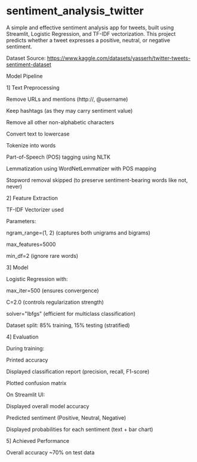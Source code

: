 # sentiment_analysis_twitter
A simple and effective sentiment analysis app for tweets, built using Streamlit, Logistic Regression, and TF-IDF vectorization. This project predicts whether a tweet expresses a positive, neutral, or negative sentiment.

Dataset Source: https://www.kaggle.com/datasets/yasserh/twitter-tweets-sentiment-dataset

Model Pipeline

1] Text Preprocessing

Remove URLs and mentions (http://, @username)

Keep hashtags (as they may carry sentiment value)

Remove all other non-alphabetic characters

Convert text to lowercase

Tokenize into words

Part-of-Speech (POS) tagging using NLTK

Lemmatization using WordNetLemmatizer with POS mapping

Stopword removal skipped (to preserve sentiment-bearing words like not, never)

2] Feature Extraction

TF-IDF Vectorizer used

Parameters:

ngram_range=(1, 2) (captures both unigrams and bigrams)

max_features=5000

min_df=2 (ignore rare words)

3] Model

Logistic Regression with:

max_iter=500 (ensures convergence)

C=2.0 (controls regularization strength)

solver="lbfgs" (efficient for multiclass classification)

Dataset split: 85% training, 15% testing (stratified)

4] Evaluation

During training:

Printed accuracy

Displayed classification report (precision, recall, F1-score)

Plotted confusion matrix

On Streamlit UI:

Displayed overall model accuracy

Predicted sentiment (Positive, Neutral, Negative)

Displayed probabilities for each sentiment (text + bar chart)

5] Achieved Performance

Overall accuracy ~70% on test data
